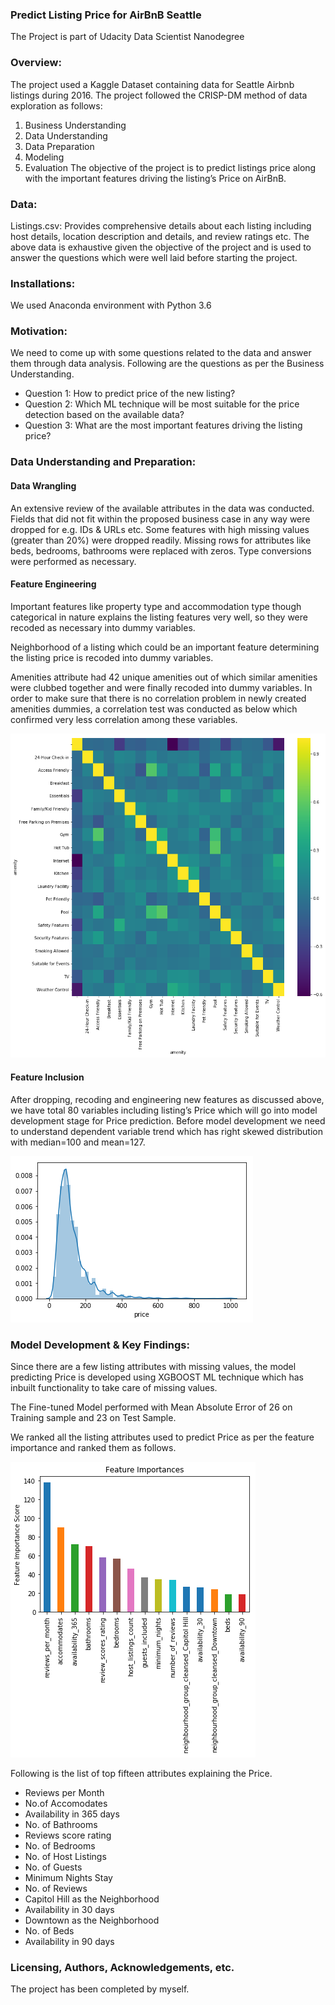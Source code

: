 ### Predict Listing Price for AirBnB Seattle 
The Project is part of Udacity Data Scientist Nanodegree


### Overview:
The project used a Kaggle Dataset containing data for Seattle Airbnb listings during 2016.
The project followed the CRISP-DM method of data exploration as follows:
1.	Business Understanding
2.	Data Understanding
3.	Data Preparation
4.	Modeling
5.	Evaluation
The objective of the project is to predict listings price along with the important features driving the listing’s Price on AirBnB.
 

### Data:
Listings.csv: Provides comprehensive details about each listing including host details, location description and details, and review ratings etc.
The above data is exhaustive given the objective of the project and is used to answer the questions which were well laid before starting the project.


### Installations:
We used Anaconda environment with Python 3.6

### Motivation:
We need to come up with some questions related to the data and answer them through data analysis.
Following are the questions as per the Business Understanding.

- Question 1: How to predict price of the new listing?
- Question 2: Which ML technique will be most suitable for the price detection based on the available data?
- Question 3: What are the most important features driving the listing price? 


### Data Understanding and Preparation:
#### Data Wrangling 
An extensive review of the available attributes in the data was conducted. Fields that did not fit within the proposed business case in any way were dropped for e.g. IDs & URLs etc. Some features with high missing values (greater than 20%) were dropped readily. Missing rows for attributes like beds, bedrooms, bathrooms were replaced with zeros. Type conversions were performed as necessary. 

#### Feature Engineering
Important features like property type and accommodation type though categorical in nature explains the listing features very well, so they were recoded as necessary into dummy variables.

Neighborhood of a listing which could be an important feature determining the listing price is recoded into dummy variables.

Amenities attribute had 42 unique amenities out of which similar amenities were clubbed together and were finally recoded into dummy variables. In order to make sure that there is no correlation problem in newly created amenities dummies, a correlation test was conducted as below which confirmed very less correlation among these variables.

![Equalizer](https://github.com/ketanchangotra/Udacity-Project/blob/master/Correlation%20chart.png)

#### Feature Inclusion
After dropping, recoding and engineering new features as discussed above, we have total 80 variables including listing’s Price which will go into model development stage for Price prediction.
Before model development we need to understand dependent variable trend which has right skewed distribution with median=100 and mean=127.

![Equalizer](https://github.com/ketanchangotra/Udacity-Project/blob/master/Price%20Distn.png)

### Model Development & Key Findings:
Since there are a few listing attributes with missing values, the model predicting Price is developed using XGBOOST ML technique which has inbuilt functionality to take care of missing values. 

The Fine-tuned Model performed with Mean Absolute Error of 26 on Training sample and 23 on Test Sample.

We ranked all the listing attributes used to predict Price as per the feature importance and ranked them as follows.

![Equalizer](https://github.com/ketanchangotra/Udacity-Project/blob/master/Feature%20Importance.png)

Following is the list of top fifteen attributes explaining the Price.
- Reviews per Month
- No.of Accomodates
- Availability in 365 days
- No. of Bathrooms
- Reviews score rating
- No. of Bedrooms
- No. of Host Listings
- No. of Guests
- Minimum Nights Stay
- No. of Reviews
- Capitol Hill as the Neighborhood
- Availability in 30 days
- Downtown as the Neighborhood
- No. of Beds
- Availability in 90 days

### Licensing, Authors, Acknowledgements, etc.
The project has been completed by myself.





